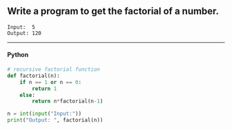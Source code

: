 ## Write a program to get the factorial of a number.

```
Input:  5
Output: 120
```

---

<CodeBlock slots="heading, code" repeat="1" languages="Python" />

#### Python

```python
# recursive factorial function
def factorial(n):
    if n == 1 or n == 0:
        return 1
    else:
        return n*factorial(n-1)

n = int(input("Input:"))
print("Output: ", factorial(n))
```

